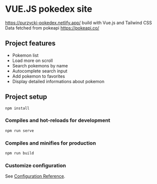 # VUE.JS pokedex site

https://purzycki-pokedex.netlify.app/
build with Vue.js and Tailwind CSS
Data fetched from pokeapi
https://pokeapi.co/

## Project features

- Pokemon list
- Load more on scroll
- Search pokemons by name
- Autocomplete search input
- Add pokemon to favorites
- Display detailed informations about pokemon

## Project setup

```
npm install
```

### Compiles and hot-reloads for development

```
npm run serve
```

### Compiles and minifies for production

```
npm run build
```

### Customize configuration

See [Configuration Reference](https://cli.vuejs.org/config/).

